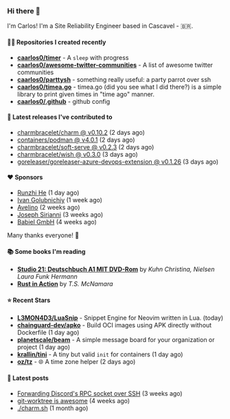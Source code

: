 ### Hi there 👋

I'm Carlos! I'm a Site Reliability Engineer based in Cascavel - 🇧🇷.

#### 👨‍💻 Repositories I created recently
- **[caarlos0/timer](https://github.com/caarlos0/timer)** - A `sleep` with progress
- **[caarlos0/awesome-twitter-communities](https://github.com/caarlos0/awesome-twitter-communities)** - A list of awesome twitter communities
- **[caarlos0/parttysh](https://github.com/caarlos0/parttysh)** - something really useful: a party parrot over ssh
- **[caarlos0/timea.go](https://github.com/caarlos0/timea.go)** - timea.go (did you see what I did there?) is a simple library to print given times in &#34;time ago&#34; manner.
- **[caarlos0/.github](https://github.com/caarlos0/.github)** - github config

#### 🚀 Latest releases I've contributed to


- [charmbracelet/charm @ v0.10.2](https://github.com/charmbracelet/charm/releases/tag/v0.10.2) (2 days ago)
- [containers/podman @ v4.0.1](https://github.com/containers/podman/releases/tag/v4.0.1) (2 days ago)
- [charmbracelet/soft-serve @ v0.2.3](https://github.com/charmbracelet/soft-serve/releases/tag/v0.2.3) (2 days ago)
- [charmbracelet/wish @ v0.3.0](https://github.com/charmbracelet/wish/releases/tag/v0.3.0) (3 days ago)
- [goreleaser/goreleaser-azure-devops-extension @ v0.1.26](https://github.com/goreleaser/goreleaser-azure-devops-extension/releases/tag/v0.1.26) (3 days ago)

#### ❤️ Sponsors
- [Runzhi He](https://github.com/12f23eddde) (1 day ago)
- [Ivan Golubnichiy](https://github.com/h1kkan) (1 week ago)
- [Avelino](https://github.com/avelino) (2 weeks ago)
- [Joseph Sirianni](https://github.com/jsirianni) (3 weeks ago)
- [Babiel GmbH](https://github.com/babiel) (4 weeks ago)

Many thanks everyone! 🙏

#### 📚 Some books I'm reading
- **[Studio 21: Deutschbuch A1 MIT DVD-Rom](https://www.goodreads.com/book/show/25495148-studio-21)** by _Kuhn Christina, Nielsen Laura Funk Hermann_
- **[Rust in Action](https://www.goodreads.com/book/show/45731908-rust-in-action)** by _T.S. McNamara_

#### ⭐ Recent Stars


- **[L3MON4D3/LuaSnip](https://github.com/L3MON4D3/LuaSnip)** - Snippet Engine for Neovim written in Lua. (today)
- **[chainguard-dev/apko](https://github.com/chainguard-dev/apko)** - Build OCI images using APK directly without Dockerfile (1 day ago)
- **[planetscale/beam](https://github.com/planetscale/beam)** - A simple message board for your organization or project (1 day ago)
- **[krallin/tini](https://github.com/krallin/tini)** - A tiny but valid `init` for containers (1 day ago)
- **[oz/tz](https://github.com/oz/tz)** - 🌐 A time zone helper (2 days ago)

#### 📄 Latest posts
- [Forwarding Discord&#39;s RPC socket over SSH](https://carlosbecker.com/posts/discord-rpc-ssh/) (3 weeks ago)
- [git-worktree is awesome](https://carlosbecker.com/posts/git-worktrees/) (4 weeks ago)
- [./charm.sh](https://carlosbecker.com/posts/charm/) (1 month ago)
